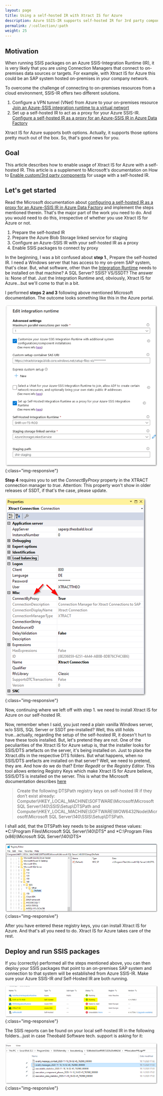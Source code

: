 ```yaml
---
layout: page
title: Using a self-hosted IR with Xtract IS for Azure
description: Azure SSIS-IR supports self-hosted IR for 3rd party components
permalink: /:collection/:path
weight: 25
---
```



## Motivation
When running SSIS packages on an Azure SSIS-Integration Runtime (IR), it is very likely that you are using Connection Managers that connect to on-premises data sources or targets. For example, with Xtract IS for Azure this could be an SAP system hosted on-premises in your company network.

To overcome the challenge of connecting to on-premises resources from a cloud environment, SSIS-IR offers two different solutions.

1. Configure a VPN tunnel (VNet) from Azure to your on-premises resource [Join an Azure-SSIS integration runtime to a virtual networt](https://docs.microsoft.com/en-us/azure/data-factory/join-azure-ssis-integration-runtime-virtual-network)
2. Set up a self-hosted IR to act as a proxy for your Azure SSIS-IR. [Configure a self-hosted IR as a proxy for an Azure-SSIS IR in Azure Data Factory](https://docs.microsoft.com/en-us/azure/data-factory/self-hosted-integration-runtime-proxy-ssis)

Xtract IS for Azure supports both options. Actually, it supports those options pretty much out of the box. So, that's good news for you.

## Goal
This article describes how to enable usage of Xtract IS for Azure with a self-hosted IR. This article is a supplement to Microsoft's documentation on How to [Enable custom/3rd party components](https://docs.microsoft.com/en-us/azure/data-factory/self-hosted-integration-runtime-proxy-ssis#enable-custom3rd-party-components) for usage with a self-hosted IR. 

## Let's get started
Read the Microsoft documentation about [configuring a self-hosted IR as a proxy for an Azure-SSIS IR in Azure Data Factory](https://docs.microsoft.com/en-us/azure/data-factory/self-hosted-integration-runtime-proxy-ssis) and implement the steps mentioned therein. That's the major part of the work you need to do. And you would need to do this, irrespective of whether you use Xtract IS for Azure or not.
 
1. Prepare the self-hosted IR
2. Prepare the Azure Blob Storage linked service for staging
3. Configure an Azure-SSIS IR with your self-hosted IR as a proxy
4. Enable SSIS packages to connect by proxy

In the beginning, I was a bit confused about **step 1**., Prepare the self-hosted IR. I need a Windows server that has access to my on-prem SAP system, that's clear. But, what software, other than the [Integration Runtime](https://www.microsoft.com/en-us/download/details.aspx?id=39717) needs to be installed on that machine? A SQL Server? SSIS? VS/SSDT? The answer is: None of that. Just the Integration Runtime and, obviously, Xtract IS for Azure...but we'll come to that in a bit.

I performed **steps 2 and 3** following above mentioned Microsoft documentation. The outcome looks something like this in the Azure portal.
 
![Configure_SSIS-IR_for_SHIR](/img/contents/XISforAzure_SHIR_1.png){:class="img-responsive"}

**Step 4** requires you to set the *ConnectByProxy* property in the XTRACT connection manager to *true*. Attention: This property won't show in older releases of SSDT, if that's the case, please update.

![ConnectByProxy](/img/contents/XISforAzure_SHIR_proxy.png){:class="img-responsive"}

Now, continuing where we left off with step 1. we need to install Xtract IS for Azure on our self-hosted IR. 

Now, remember when I said, you just need a plain vanilla Windows server, w/o SSIS, SQL Server or SSDT pre-installed? Well, this still holds true...actually, regarding the setup of the self-hosted IR, it doesn't hurt to have these tools installed. But, let's pretend they are not.
One of the peculiarities of the Xtract IS for Azure setup is, that the installer looks for SSIS/DTS artefacts on the server, it's being installed on. Just to place the Xtract.dlls in the respective DTS folders. But what happens, when no SSIS/DTS arefacts are installed on that server? Well, we need to pretend, they are. And how do we do that? Enter *Regedit* or the *Registry Editor*. This tool allows entering Registry Keys which make Xtract IS for Azure believe, SSIS/DTS is installed on the server. This is what the Microsoft documentation describes [here](https://docs.microsoft.com/en-us/azure/data-factory/self-hosted-integration-runtime-proxy-ssis#enable-custom3rd-party-components)

>Create the following DTSPath registry keys on self-hosted IR if they don’t exist already: Computer\HKEY_LOCAL_MACHINE\SOFTWARE\Microsoft\Microsoft SQL Server\140\SSIS\Setup\DTSPath and Computer\HKEY_LOCAL_MACHINE\SOFTWARE\WOW6432Node\Microsoft\Microsoft SQL Server\140\SSIS\Setup\DTSPath.

I shall add, that the DTSPath key needs to be assigned these values:
*C:\Program Files\Microsoft SQL Server\140\DTS\* and *C:\Program Files (x86)\Microsoft SQL Server\140\DTS\*


![Regedit](/img/contents/XISforAzure_SHIR_regedit.png){:class="img-responsive"}


After you have entered these registry keys, you can install Xtract IS for Azure. And that's all you need to do. Xtract IS for Azure takes care of the rest.

## Deploy and run SSIS packages
If you (correctly) performed all the steps mentioned above, you can then deploy your SSIS packages that point to an on-premises SAP system and connection to that system will be established from Azure SSIS-IR. Make sure your Azure SSIS-IR *and* Self-Hosted IR are both running.

![Azure_IRs](/img/contents/XISforAzure_SHIR_2.png){:class="img-responsive"}

The SSIS reports can be found on your local self-hosted IR in the following folders...just in case Theobald Software tech. support is asking for it:

![Logs](/img/contents/XISforAzure_SHIR_log.png){:class="img-responsive"}




